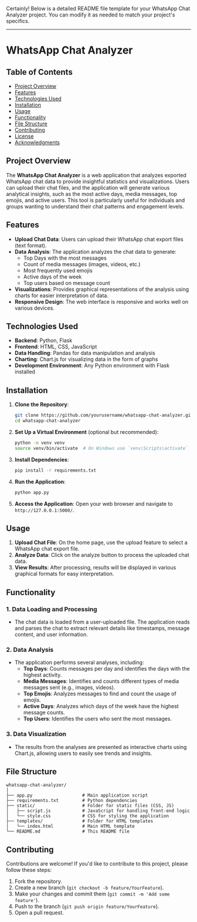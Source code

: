 Certainly! Below is a detailed README file template for your WhatsApp Chat Analyzer project. You can modify it as needed to match your project's specifics.

---

# WhatsApp Chat Analyzer

## Table of Contents
- [Project Overview](#project-overview)
- [Features](#features)
- [Technologies Used](#technologies-used)
- [Installation](#installation)
- [Usage](#usage)
- [Functionality](#functionality)
- [File Structure](#file-structure)
- [Contributing](#contributing)
- [License](#license)
- [Acknowledgments](#acknowledgments)

## Project Overview

The **WhatsApp Chat Analyzer** is a web application that analyzes exported WhatsApp chat data to provide insightful statistics and visualizations. Users can upload their chat files, and the application will generate various analytical insights, such as the most active days, media messages, top emojis, and active users. This tool is particularly useful for individuals and groups wanting to understand their chat patterns and engagement levels.

## Features

- **Upload Chat Data**: Users can upload their WhatsApp chat export files (text format).
- **Data Analysis**: The application analyzes the chat data to generate:
  - Top Days with the most messages
  - Count of media messages (images, videos, etc.)
  - Most frequently used emojis
  - Active days of the week
  - Top users based on message count
- **Visualizations**: Provides graphical representations of the analysis using charts for easier interpretation of data.
- **Responsive Design**: The web interface is responsive and works well on various devices.

## Technologies Used

- **Backend**: Python, Flask
- **Frontend**: HTML, CSS, JavaScript
- **Data Handling**: Pandas for data manipulation and analysis
- **Charting**: Chart.js for visualizing data in the form of graphs
- **Development Environment**: Any Python environment with Flask installed

## Installation

1. **Clone the Repository**: 
   ```bash
   git clone https://github.com/yourusername/whatsapp-chat-analyzer.git
   cd whatsapp-chat-analyzer
   ```

2. **Set Up a Virtual Environment** (optional but recommended):
   ```bash
   python -m venv venv
   source venv/bin/activate  # On Windows use `venv\Scripts\activate`
   ```

3. **Install Dependencies**:
   ```bash
   pip install -r requirements.txt
   ```

4. **Run the Application**:
   ```bash
   python app.py
   ```

5. **Access the Application**: Open your web browser and navigate to `http://127.0.0.1:5000/`.

## Usage

1. **Upload Chat File**: On the home page, use the upload feature to select a WhatsApp chat export file.
2. **Analyze Data**: Click on the analyze button to process the uploaded chat data.
3. **View Results**: After processing, results will be displayed in various graphical formats for easy interpretation.

## Functionality

### 1. Data Loading and Processing
- The chat data is loaded from a user-uploaded file. The application reads and parses the chat to extract relevant details like timestamps, message content, and user information.

### 2. Data Analysis
- The application performs several analyses, including:
  - **Top Days**: Counts messages per day and identifies the days with the highest activity.
  - **Media Messages**: Identifies and counts different types of media messages sent (e.g., images, videos).
  - **Top Emojis**: Analyzes messages to find and count the usage of emojis.
  - **Active Days**: Analyzes which days of the week have the highest message counts.
  - **Top Users**: Identifies the users who sent the most messages.

### 3. Data Visualization
- The results from the analyses are presented as interactive charts using Chart.js, allowing users to easily see trends and insights.

## File Structure

```
whatsapp-chat-analyzer/
│
├── app.py                   # Main application script
├── requirements.txt         # Python dependencies
├── static/                  # Folder for static files (CSS, JS)
│   ├── script.js            # JavaScript for handling front-end logic
│   └── style.css            # CSS for styling the application
├── templates/               # Folder for HTML templates
│   └── index.html           # Main HTML template
└── README.md                # This README file
```

## Contributing

Contributions are welcome! If you'd like to contribute to this project, please follow these steps:

1. Fork the repository.
2. Create a new branch (`git checkout -b feature/YourFeature`).
3. Make your changes and commit them (`git commit -m 'Add some feature'`).
4. Push to the branch (`git push origin feature/YourFeature`).
5. Open a pull request.

